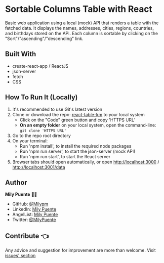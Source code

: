 # Sortable Columns Table with React

Basic web application using a local (mock) API that renders a table with the fetched data. It displays the names, addresses, cities, regions, countries, and birthdays stored on the API. Each column is sortable by clicking on the "Sort"/"ascending"/"descending" link.

## Built With
- create-react-app / ReactJS
- json-server
- fetch
- CSS

## How To Run It (Locally)
1. It's recommended to use Git's latest version
2. Clone or download the repo: [react-table-km](https://github.com/Milypm/react-table-km) to your local system
    - Click on the "Code" green button and copy 'HTTPS URL'
    - **On an empty folder** on your local system, open the command-line: `git clone 'HTTPS URL'`
3. Go to the repo root directory
4. On your terminal:
    - Run 'npm install', to install the required node packages
    - Run 'npm run server', to start the json-server (mock API)
    - Run 'npm run start', to start the React server
5. Browser tabs should open automatically, or open [http://localhost:3000](http://localhost:3000) /
    [http://localhost:3001/data](http://localhost:3001/data)

## Author
**Mily Puente** :woman_technologist:
- GitHub: [@Milypm](https://github.com/Milypm)
- LinkedIn: [Mily Puente](https://www.linkedin.com/in/milypuentem/)
- AngelList: [Mily Puente](https://angel.co/u/mily-puente)
- Twitter: [@MilyPuente](https://twitter.com/MilyPuente)
 
## Contribute :point_left:
Any advice and suggestion for improvement are more than welcome.
Visit [issues' section](https://github.com/Milypm/react-table-km/issues)
